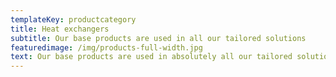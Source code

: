 ```yaml
---
templateKey: productcategory
title: Heat exchangers
subtitle: Our base products are used in all our tailored solutions
featuredimage: /img/products-full-width.jpg
text: Our base products are used in absolutely all our tailored solutions
---
```


